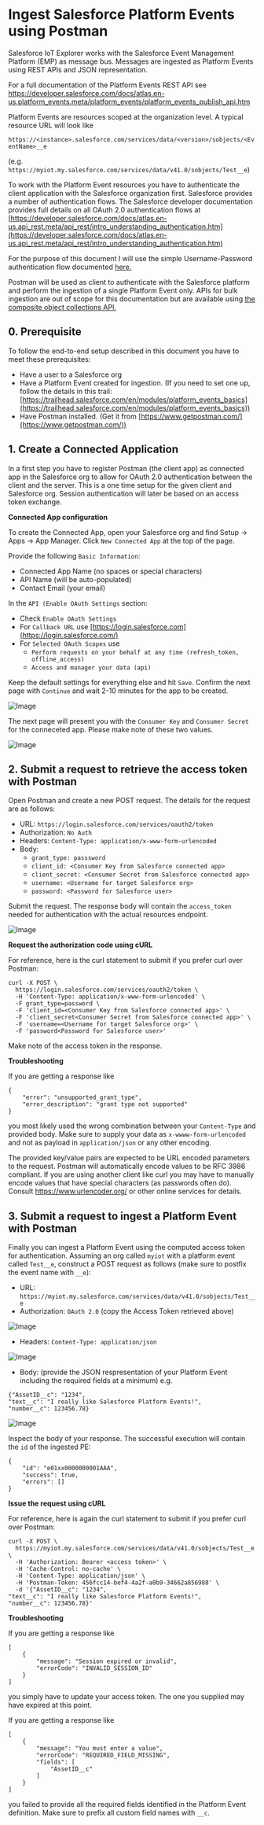 # Ingest Salesforce Platform Events using Postman

Salesforce IoT Explorer works with the Salesforce Event Management Platform (EMP) as message bus. Messages are ingested as Platform Events using REST APIs and JSON representation. 

For a full documentation of the Platform Events REST API see [https://developer.salesforce.com/docs/atlas.en-us.platform_events.meta/platform_events/platform_events_publish_api.htm
](https://developer.salesforce.com/docs/atlas.en-us.platform_events.meta/platform_events/platform_events_publish_api.htm)

Platform Events are resources scoped at the organization level. A typical resource URL will look like

`https://<instance>.salesforce.com/services/data/<version>/sobjects/<EventName>__e`

(e.g. `https://myiot.my.salesforce.com/services/data/v41.0/sobjects/Test__e`)

To work with the Platform Event resources you have to authenticate the client application with the Salesforce organization first. Salesforce provides a number of authentication flows. The Salesforce developer documentation provides full details on all OAuth 2.0 authentication flows at [https://developer.salesforce.com/docs/atlas.en-us.api_rest.meta/api_rest/intro_understanding_authentication.htm](https://developer.salesforce.com/docs/atlas.en-us.api_rest.meta/api_rest/intro_understanding_authentication.htm)

For the purpose of this document I will use the simple Username-Password authentication flow documented 
[here.](https://developer.salesforce.com/docs/atlas.en-us.api_rest.meta/api_rest/intro_understanding_username_password_oauth_flow.htm)

Postman will be used as client to authenticate with the Salesforce platform and perform the ingestion of a single Platform Event only. APIs for bulk ingestion are out of scope for this documentation but are available using [the composite object collections API.](https://developer.salesforce.com/docs/atlas.en-us.api_rest.meta/api_rest/resources_composite_sobjects_collections_create.htm)

## 0. Prerequisite

To follow the end-to-end setup described in this document you have to meet these prerequisites:

* Have a user to a Salesforce org
* Have a Platform Event created for ingestion. (If you need to set one up, follow the details in this trail: [https://trailhead.salesforce.com/en/modules/platform_events_basics](https://trailhead.salesforce.com/en/modules/platform_events_basics))
* Have Postman installed. (Get it from [https://www.getpostman.com/](https://www.getpostman.com/))


## 1. Create a Connected Application

In a first step you have to register Postman (the client app) as connected app in the Salesforce org to allow for OAuth 2.0 authentication between the client and the server. This is a one time setup for the given client and Salesforce org. Session authentication will later be based on an access token exchange.

**Connected App configuration**

To create the Connected App, open your Salesforce org and find Setup → Apps → App Manager. Click `New Connected App` at the top of the page.

Provide the following `Basic Information`:

* Connected App Name (no spaces or special characters)
* API Name (will be auto-populated)
* Contact Email (your email)

In the `API (Enable OAuth Settings` section:

* Check `Enable OAuth Settings`
* For `Callback URL` use [https://login.salesforce.com](https://login.salesforce.com/)
* For `Selected OAuth Scopes` use
    - `Perform requests on your behalf at any time (refresh_token, offline_access)`
    - `Access and manager your data (api)`

Keep the default settings for everything else and hit `Save`. Confirm the next page with `Continue` and wait 2-10 minutes for the app to be created.

![Image](./images/image_1.png)

The next page will present you with the `Consumer Key` and `Consumer Secret` for the conneceted app. Please make note of these two values.

![Image](./images/image_2.png)

## 2. Submit a request to retrieve the access token with Postman

Open Postman and create a new POST request. The details for the request are as follows:

* URL: `https://login.salesforce.com/services/oauth2/token`
* Authorization: `No Auth`
* Headers: `Content-Type: application/x-www-form-urlencoded`
* Body:
  - `grant_type: passsword`
  - `client_id: <Consumer Key from Salesforce connected app>`
  - `client_secret: <Consumer Secret from Salesforce connected app>`
  - `username: <Username for target Salesforce org>`
  - `password: <Password for Salesforce user>`

Submit the request. The response body will contain the `access_token` needed for authentication with the actual resources endpoint.

![Image](./images/image_3.png)

**Request the authorization code using cURL**

For reference, here is the curl statement to submit if you prefer curl over Postman:

```
curl -X POST \
  https://login.salesforce.com/services/oauth2/token \
  -H 'Content-Type: application/x-www-form-urlencoded' \
  -F grant_type=password \
  -F 'client_id=<Consumer Key from Salesforce connected app>' \
  -F 'client_secret<Consumer Secret from Salesforce connected app>' \
  -F 'username=<Username for target Salesforce org>' \
  -F 'password<Password for Salesforce user>'  
```

Make note of the access token in the response.

**Troubleshooting**

If you are getting a response like

```
{
    "error": "unsupported_grant_type",
    "error_description": "grant type not supported"
}
```

you most likely used the wrong combination between your `Content-Type` and provided body. Make sure to supply your data as `x-wwww-form-urlencoded` and not as payload in `application/json` or any other encoding. 

The provided key/value pairs are expected to be URL encoded parameters to the request. Postman will automatically encode values to be RFC 3986 compliant. If you are using another client like curl you may have to manually encode values that have special characters (as passwords often do). Consult https://www.urlencoder.org/ or other online services for details.

## 3. Submit a request to ingest a Platform Event with Postman

Finally you can ingest a Platform Event using the computed access token for authentication. Assuming an org called `myiot` with a platform event called `Test__e`, construct a POST request as follows (make sure to postfix the event name with `__e`):

* URL: `https://myiot.my.salesforce.com/services/data/v41.0/sobjects/Test__e`
* Authorization: `OAuth 2.0` (copy the Access Token retrieved above)

![Image](./images/image_5.png)

* Headers: `Content-Type: application/json`

![Image](./images/image_6.png)

* Body: (provide the JSON respresentation of your Platform Event including the required fields at a minimum)
e.g. 
```
{"AssetID__c": "1234",
"text__c": "I really like Salesforce Platform Events!",
"number__c": 123456.78}
```

![Image](./images/image_4.png)

Inspect the body of your response. The successful execution will contain the `id` of the ingested PE:

```
{
    "id": "e01xx0000000001AAA",
    "success": true,
    "errors": []
}
```

**Issue the request using cURL**

For reference, here is again the curl statement to submit if you prefer curl over Postman:

```
curl -X POST \
  https://myiot.my.salesforce.com/services/data/v41.0/sobjects/Test__e \
  -H 'Authorization: Bearer <access token>' \
  -H 'Cache-Control: no-cache' \
  -H 'Content-Type: application/json' \
  -H 'Postman-Token: 456fcc14-bef4-4a2f-a0b9-34662a856988' \
  -d '{"AssetID__c": "1234",
"text__c": "I really like Salesforce Platform Events!",
"number__c": 123456.78}'
```

**Troubleshooting**

If you are getting a response like

```
[
    {
        "message": "Session expired or invalid",
        "errorCode": "INVALID_SESSION_ID"
    }
]
```

you simply have to update your access token. The one you supplied may have expired at this point.

If you are getting a response like

```
[
    {
        "message": "You must enter a value",
        "errorCode": "REQUIRED_FIELD_MISSING",
        "fields": [
            "AssetID__c"
        ]
    }
]
```

you failed to provide all the required fields identified in the Platform Event definition. Make sure to prefix all custom field names with `__c`. 
